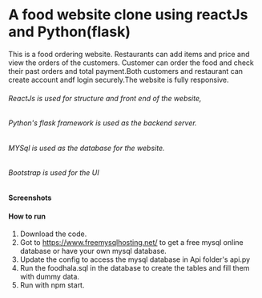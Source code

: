 # A food website clone using reactJs and Python(flask)

This is a food ordering website. Restaurants can add items and price and view the orders of the customers. Customer can order the food and check their past orders and total payment.Both customers and restaurant can create account andf login securely.The website is fully responsive.

###### ReactJs is used for structure and front end of the website,
###### Python's flask framework is used as the backend server.
###### MYSql is used as the database for the website.
###### Bootstrap is used for the UI

#### Screenshots


#### How to run

1. Download the code.
2. Got to https://www.freemysqlhosting.net/ to get a free mysql online database or have your own mysql database.
3. Update the config to access the mysql database in Api folder's api.py
4. Run the foodhala.sql in the database to create the tables and fill them with dummy data.
5. Run with npm start.
